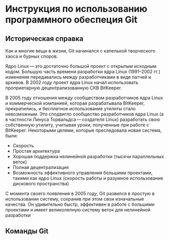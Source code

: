 # Инструкция по использованию программного обеспеция Git

## Историческая справка

Как и многие вещи в жизни, Git начинался с капелькой творческого хаоса и бурных споров.

Ядро Linux — это достаточно большой проект с открытым исходным кодом. Большую часть времени разработки ядра Linux (1991–2002 гг.) изменения передавались между разработчиками в виде патчей и архивов. В 2002 году проект ядра Linux начал использовать проприетарную децентрализованную СКВ BitKeeper.

В 2005 году отношения между сообществом разработчиков ядра Linux и коммерческой компанией, которая разрабатывала BitKeeper, прекратились, и бесплатное использование утилиты стало невозможным. Это сподвигло сообщество разработчиков ядра Linux (а в частности Линуса Торвальдса — создателя Linux) разработать свою собственную утилиту, учитывая уроки, полученные при работе с BitKeeper. Некоторыми целями, которые преследовала новая система, были:

* Скорость
* Простая архитектура
* Хорошая поддержка нелинейной разработки (тысячи параллельных веток)
* Полная децентрализация
* Возможность эффективного управления большими проектами, такими как ядро Linux (скорость работы и разумное использование дискового пространства)



С момента своего появления в 2005 году, Git развился в простую в использовании систему, сохранив при этом свои изначальные качества. Он удивительно быстр, эффективен в работе с большими проектами и имеет великолепную систему веток для нелинейной разработки

## Команды Git



